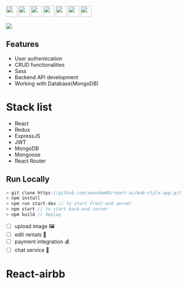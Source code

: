 

<p>
  <img src="https://res.cloudinary.com/yeondam88/image/upload/v1537633710/react-original.svg" width="30" />
  <img src="https://res.cloudinary.com/yeondam88/image/upload/v1537633710/sass-original.svg" width="30" />
  <img src="https://res.cloudinary.com/yeondam88/image/upload/v1537633710/bootstrap-plain.svg" width="30" />
  <img src="https://res.cloudinary.com/yeondam88/image/upload/v1537633710/nodejs-original.svg" width="30" />
  <img src="https://res.cloudinary.com/yeondam88/image/upload/v1537633710/express-original.svg" width="30" />
  <img src="https://res.cloudinary.com/yeondam88/image/upload/v1537633710/heroku-original.svg" width="30" />
  <img src="https://res.cloudinary.com/yeondam88/image/upload/v1537633710/mongodb-original-wordmark.svg" width="30" />
</p>

<p>
  <img src="react-airbnb-style-app.png" />
</p>

## Features

* User authentication
* CRUD functionalities
* Sass
* Backend API development
* Working with Database(MongoDB)

# Stack list
- React
- Redux
- ExpressJS
- JWT
- MongoDB
- Mongoose
- React Router


## Run Locally
```js
> git clone https://github.com/yeondam88/react-airbnb-style-app.git
> npm install
> npm run start-dev // to start front-end server
> npm start // to start back-end server
> npm build // deploy
```
* [ ] upload image 🖼️
* [ ] edit rentals 🏡
* [ ] payment integration 💰
* [ ] chat service 💬
# React-airbb
